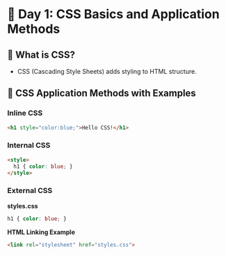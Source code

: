 # 🚀 Day 1: CSS Basics and Application Methods

## 📖 What is CSS?
- CSS (Cascading Style Sheets) adds styling to HTML structure.

## 🌟 CSS Application Methods with Examples
### Inline CSS
```html
<h1 style="color:blue;">Hello CSS!</h1>
```

### Internal CSS
```html
<style>
  h1 { color: blue; }
</style>
```

### External CSS
**styles.css**
```css
h1 { color: blue; }
```

**HTML Linking Example**
```html
<link rel="stylesheet" href="styles.css">
```
